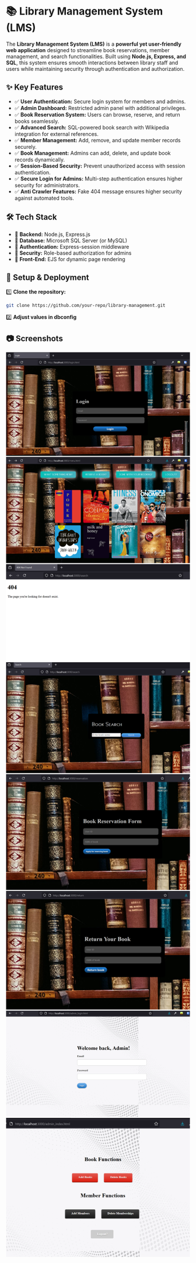 # 📚 Library Management System (LMS)

The **Library Management System (LMS)** is a **powerful yet user-friendly web application** designed to streamline book reservations, member management, and search functionalities. Built using **Node.js, Express, and SQL**, this system ensures smooth interactions between library staff and users while maintaining security through authentication and authorization.

## ✨ Key Features
- ✅ **User Authentication:** Secure login system for members and admins.
- ✅ **Admin Dashboard:** Restricted admin panel with additional privileges.
- ✅ **Book Reservation System:** Users can browse, reserve, and return books seamlessly.
- ✅ **Advanced Search:** SQL-powered book search with Wikipedia integration for external references.
- ✅ **Member Management:** Add, remove, and update member records securely.
- ✅ **Book Management:** Admins can add, delete, and update book records dynamically.
- ✅ **Session-Based Security:** Prevent unauthorized access with session authentication.
- ✅ **Secure Login for Admins:** Multi-step authentication ensures higher security for administrators.
- ✅ **Anti Crawler Features:** Fake 404 message ensures higher security against automated tools.

## 🛠 Tech Stack
- 🔹 **Backend:** Node.js, Express.js
- 🔹 **Database:** Microsoft SQL Server (or MySQL)
- 🔹 **Authentication:** Express-session middleware
- 🔹 **Security:** Role-based authorization for admins
- 🔹 **Front-End:** EJS for dynamic page rendering

## 🚀 Setup & Deployment
1️⃣ **Clone the repository:**
   ```sh
   git clone https://github.com/your-repo/library-management.git
   ```

2️⃣ **Adjust values in dbconfig**


## 📷 Screenshots
![User_Login](https://raw.githubusercontent.com/udit-rai/library-management/main/LMS%20Screens/login_page.png)
![Menu](https://raw.githubusercontent.com/udit-rai/library-management/main/LMS%20Screens/lms_menu.png)
![Security_404_Function](https://raw.githubusercontent.com/udit-rai/library-management/main/LMS%20Screens/POC_security_partone.png)
![Security_404_Function](https://raw.githubusercontent.com/udit-rai/library-management/main/LMS%20Screens/POC_security_parttwo.png)
![Reserve_Books](https://raw.githubusercontent.com/udit-rai/library-management/main/LMS%20Screens/reservebooks.png)
![Return_Books](https://raw.githubusercontent.com/udit-rai/library-management/main/LMS%20Screens/returnbooks.png)
![Admin_Login](https://raw.githubusercontent.com/udit-rai/library-management/main/LMS%20Screens/admin_login.png)
![Admin_Index](https://raw.githubusercontent.com/udit-rai/library-management/main/LMS%20Screens/admin_index.png)


